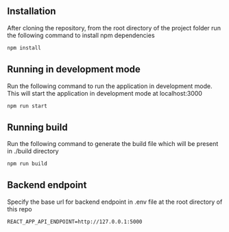 

## Installation

After cloning the repository, from the root directory of the project folder run the following command to install npm dependencies

```cmd
npm install
```

## Running in development mode
Run the following command to run the application in development mode. This will start the application in development mode at localhost:3000
```cmd
npm run start
```

## Running build
Run the following command to generate the build file which will be present in ./build directory
```cmd
npm run build
```

## Backend endpoint
Specify the base url for backend endpoint in .env file at the root directory of this repo
```cmd
REACT_APP_API_ENDPOINT=http://127.0.0.1:5000  
```


